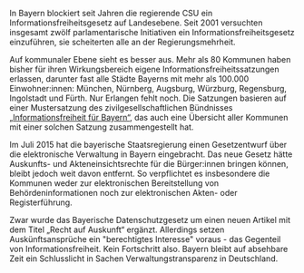 In Bayern blockiert seit Jahren die regierende CSU ein
Informationsfreiheitsgesetz auf Landesebene. Seit 2001 versuchten insgesamt zwölf
parlamentarische Initiativen ein Informationsfreiheitsgesetz einzuführen, sie
scheiterten alle an der Regierungsmehrheit.

Auf kommunaler Ebene sieht es besser aus. Mehr als 80 Kommunen haben bisher für
ihren Wirkungsbereich eigene Informationsfreiheitssatzungen erlassen, darunter
fast alle Städte Bayerns mit mehr als 100.000 Einwohner:innen: München,
Nürnberg, Augsburg, Würzburg, Regensburg, Ingolstadt und Fürth. Nur Erlangen
fehlt noch. Die Satzungen basieren auf einer Mustersatzung des
zivilgesellschaftlichen Bündnisses
[„Informationsfreiheit für Bayern“](https://informationsfreiheit.org/), das auch
eine Übersicht aller Kommunen mit einer solchen Satzung zusammengestellt hat.

Im Juli 2015 hat die bayerische Staatsregierung einen Gesetzentwurf über die
elektronische Verwaltung in Bayern eingebracht. Das neue Gesetz hätte Auskunfts-
und Akteneinsichtsrechte für die Bürger:innen bringen können, bleibt jedoch weit
davon entfernt. So verpflichtet es insbesondere die Kommunen weder zur
elektronischen Bereitstellung von Behördeninformationen noch zur elektronischen
Akten- oder Registerführung.

Zwar wurde das Bayerische Datenschutzgesetz um einen neuen Artikel mit dem Titel
„Recht auf Auskunft“ ergänzt. Allerdings setzen Auskünftsansprüche ein
"berechtigtes Interesse" voraus - das Gegenteil von Informationsfreiheit. Kein
Fortschritt also. Bayern bleibt auf absehbare Zeit ein Schlusslicht in Sachen
Verwaltungstransparenz in Deutschland.
